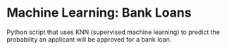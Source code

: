 # Machine Learning: Bank Loans
Python script that uses KNN (supervised machine learning) to predict the probability an applicant will be approved for a bank loan. 
